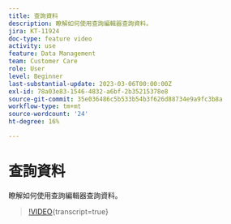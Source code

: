 ```yaml
---
title: 查詢資料
description: 瞭解如何使用查詢編輯器查詢資料。
jira: KT-11924
doc-type: feature video
activity: use
feature: Data Management
team: Customer Care
role: User
level: Beginner
last-substantial-update: 2023-03-06T00:00:00Z
exl-id: 78a03e83-1546-4832-a6bf-2b35215378e8
source-git-commit: 35e036486c5b533b54b3f626d88734e9a9fc3b8a
workflow-type: tm+mt
source-wordcount: '24'
ht-degree: 16%

---
```


# 查詢資料

瞭解如何使用查詢編輯器查詢資料。

>[!VIDEO](https://video.tv.adobe.com/v/3415814?quality=12&learn=on){transcript=true}
